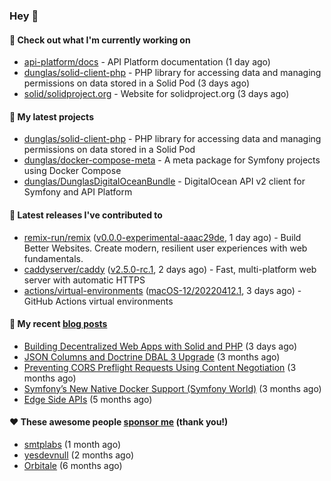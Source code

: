 ### Hey 👋

#### 👷 Check out what I'm currently working on

- [api-platform/docs](https://github.com/api-platform/docs) - API Platform documentation (1 day ago)
- [dunglas/solid-client-php](https://github.com/dunglas/solid-client-php) - PHP library for accessing data and managing permissions on data stored in a Solid Pod (3 days ago)
- [solid/solidproject.org](https://github.com/solid/solidproject.org) - Website for solidproject.org (3 days ago)

#### 🌱 My latest projects

- [dunglas/solid-client-php](https://github.com/dunglas/solid-client-php) - PHP library for accessing data and managing permissions on data stored in a Solid Pod
- [dunglas/docker-compose-meta](https://github.com/dunglas/docker-compose-meta) - A meta package for Symfony projects using Docker Compose
- [dunglas/DunglasDigitalOceanBundle](https://github.com/dunglas/DunglasDigitalOceanBundle) - DigitalOcean API v2 client for Symfony and API Platform

#### 🔭 Latest releases I've contributed to

- [remix-run/remix](https://github.com/remix-run/remix) ([v0.0.0-experimental-aaac29de](https://github.com/remix-run/remix/releases/tag/v0.0.0-experimental-aaac29de), 1 day ago) - Build Better Websites. Create modern, resilient user experiences with web fundamentals.
- [caddyserver/caddy](https://github.com/caddyserver/caddy) ([v2.5.0-rc.1](https://github.com/caddyserver/caddy/releases/tag/v2.5.0-rc.1), 2 days ago) - Fast, multi-platform web server with automatic HTTPS
- [actions/virtual-environments](https://github.com/actions/virtual-environments) ([macOS-12/20220412.1](https://github.com/actions/virtual-environments/releases/tag/macOS-12%2F20220412.1), 3 days ago) - GitHub Actions virtual environments

#### 📜 My recent [blog posts](https://dunglas.fr)

- [Building Decentralized Web Apps with Solid and PHP](https://dunglas.fr/2022/04/building-decentralized-web-apps-with-solid-and-php/) (3 days ago)
- [JSON Columns and Doctrine DBAL 3 Upgrade](https://dunglas.fr/2022/01/json-columns-and-doctrine-dbal-3-upgrade/) (3 months ago)
- [Preventing CORS Preflight Requests Using Content Negotiation](https://dunglas.fr/2022/01/preventing-cors-preflight-requests-using-content-negotiation/) (3 months ago)
- [Symfony’s New Native Docker Support (Symfony World)](https://dunglas.fr/2021/12/symfonys-new-native-docker-support-symfony-world/) (3 months ago)
- [Edge Side APIs](https://dunglas.fr/2021/10/edge-side-apis/) (5 months ago)

#### ❤️ These awesome people [sponsor me](https://github.com/sponsors/dunglas) (thank you!)

- [smtplabs](https://github.com/smtplabs) (1 month ago)
- [yesdevnull](https://github.com/yesdevnull) (2 months ago)
- [Orbitale](https://github.com/Orbitale) (6 months ago)

